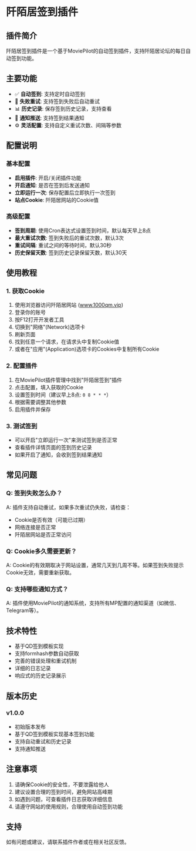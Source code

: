# 阡陌居签到插件

## 插件简介

阡陌居签到插件是一个基于MoviePilot的自动签到插件，支持阡陌居论坛的每日自动签到功能。

## 主要功能

- ✅ **自动签到**: 支持定时自动签到
- 🔄 **失败重试**: 支持签到失败后自动重试
- 📊 **历史记录**: 保存签到历史记录，支持查看
- 📱 **通知推送**: 支持签到结果通知
- ⚙️ **灵活配置**: 支持自定义重试次数、间隔等参数

## 配置说明

### 基本配置

- **启用插件**: 开启/关闭插件功能
- **开启通知**: 是否在签到后发送通知
- **立即运行一次**: 保存配置后立即执行一次签到
- **站点Cookie**: 阡陌居网站的Cookie值

### 高级配置

- **签到周期**: 使用Cron表达式设置签到时间，默认每天早上8点
- **最大重试次数**: 签到失败后的重试次数，默认3次
- **重试间隔**: 重试之间的等待时间，默认30秒
- **历史保留天数**: 签到历史记录保留天数，默认30天

## 使用教程

### 1. 获取Cookie

1. 使用浏览器访问阡陌居网站 (www.1000qm.vip)
2. 登录你的账号
3. 按F12打开开发者工具
4. 切换到"网络"(Network)选项卡
5. 刷新页面
6. 找到任意一个请求，在请求头中复制Cookie值
7. 或者在"应用"(Application)选项卡的Cookies中复制所有Cookie

### 2. 配置插件

1. 在MoviePilot插件管理中找到"阡陌居签到"插件
2. 点击配置，填入获取的Cookie
3. 设置签到时间（建议早上8点: `0 8 * * *`）
4. 根据需要调整其他参数
5. 启用插件并保存

### 3. 测试签到

- 可以开启"立即运行一次"来测试签到是否正常
- 查看插件详情页面的签到历史记录
- 如果开启了通知，会收到签到结果通知

## 常见问题

### Q: 签到失败怎么办？

A: 插件支持自动重试，如果多次重试仍失败，请检查：
- Cookie是否有效（可能已过期）
- 网络连接是否正常
- 阡陌居网站是否正常访问

### Q: Cookie多久需要更新？

A: Cookie的有效期取决于网站设置，通常几天到几周不等。如果签到失败提示Cookie无效，需要重新获取。

### Q: 支持哪些通知方式？

A: 插件使用MoviePilot的通知系统，支持所有MP配置的通知渠道（如微信、Telegram等）。

## 技术特性

- 基于QD签到模板实现
- 支持formhash参数自动获取
- 完善的错误处理和重试机制
- 详细的日志记录
- 响应式的历史记录展示

## 版本历史

### v1.0.0
- 初始版本发布
- 基于QD签到模板实现基本签到功能
- 支持自动重试和历史记录
- 支持通知推送

## 注意事项

1. 请确保Cookie的安全性，不要泄露给他人
2. 建议设置合理的签到时间，避免网站高峰期
3. 如遇到问题，可查看插件日志获取详细信息
4. 请遵守网站的使用规则，合理使用自动签到功能

## 支持

如有问题或建议，请联系插件作者或在相关社区反馈。
